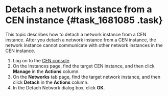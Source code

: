 # Detach a network instance from a CEN instance {#task_1681085 .task}

This topic describes how to detach a network instance from a CEN instance. After you detach a network instance from a CEN instance, the network instance cannot communicate with other network instances in the CEN instance.

1.  Log on to the [CEN console](https://partners-intl.console.aliyun.com/#/cbn).
2.  On the Instances page, find the target CEN instance, and then click **Manage** in the **Actions** column.
3.  On the **Networks** tab page, find the target network instance, and then click **Detach** in the **Actions** column.
4.  In the Detach Network dialog box, click **OK**.

